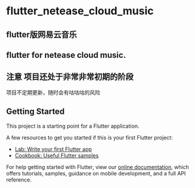 # flutter_netease_cloud_music

## flutter版网易云音乐

## flutter for netease cloud music.

## **注意** 项目还处于非常非常初期的阶段

项目不定期更新，随时会有咕咕咕的风险

## Getting Started

This project is a starting point for a Flutter application.

A few resources to get you started if this is your first Flutter project:

- [Lab: Write your first Flutter app](https://flutter.dev/docs/get-started/codelab)
- [Cookbook: Useful Flutter samples](https://flutter.dev/docs/cookbook)

For help getting started with Flutter, view our
[online documentation](https://flutter.dev/docs), which offers tutorials, samples, guidance on mobile development, and a
full API reference.
